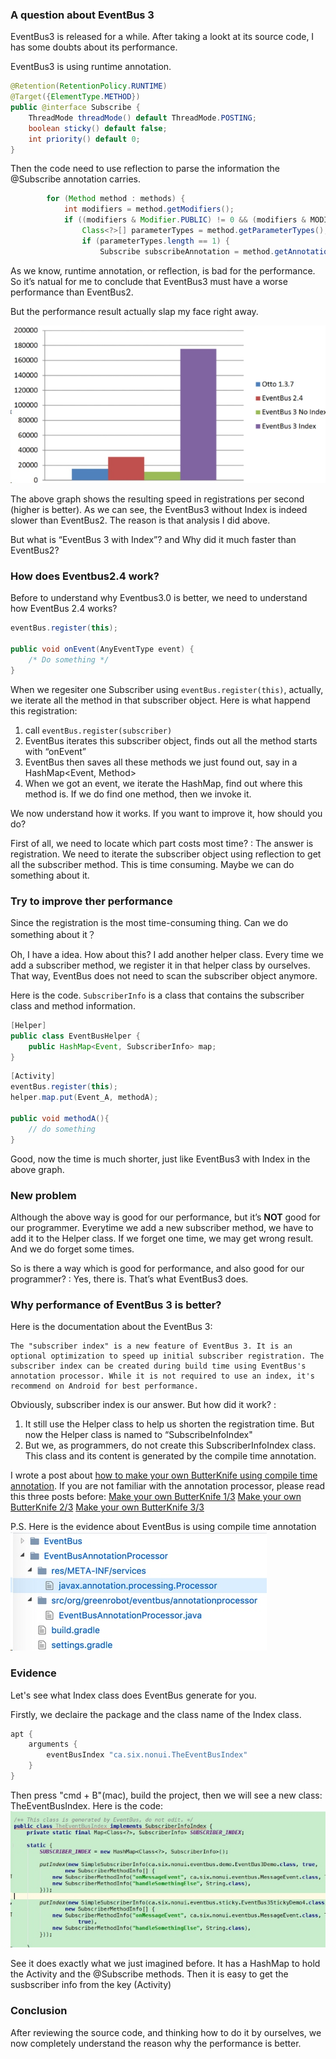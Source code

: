 ### A question about EventBus 3
EventBus3 is released for a while. After taking a lookt at its source code, I has some doubts about its performance.

EventBus3 is using runtime annotation. 
```java
@Retention(RetentionPolicy.RUNTIME)
@Target({ElementType.METHOD})
public @interface Subscribe {
    ThreadMode threadMode() default ThreadMode.POSTING;
    boolean sticky() default false;
    int priority() default 0;
}
```

Then the code need to use reflection to parse the information the @Subscribe annotation carries.
```java
        for (Method method : methods) {
            int modifiers = method.getModifiers();
            if ((modifiers & Modifier.PUBLIC) != 0 && (modifiers & MODIFIERS_IGNORE) == 0) {
                Class<?>[] parameterTypes = method.getParameterTypes();
                if (parameterTypes.length == 1) {
                    Subscribe subscribeAnnotation = method.getAnnotation(Subscribe.class);
```

As we know, runtime annotation, or reflection, is bad for the performance. So it’s natual for me to conclude that EventBus3 must have a worse performance than EventBus2. 

But the performance result actually slap my face right away.

![](./_image/2017-06-19-20-26-19.jpg)

The above graph shows the resulting speed in registrations per second (higher is better). As we can see, the EventBus3 without Index is indeed slower than EventBus2. The reason is that analysis I did above.

But what is “EventBus 3 with Index”? and Why did it much faster than EventBus2?

### How does Eventbus2.4 work?
Before to understand why Eventbus3.0 is better, we need to understand how EventBus 2.4 works?

```java
eventBus.register(this);

public void onEvent(AnyEventType event) {
    /* Do something */
}
```

When we regesiter one Subscriber using `eventBus.register(this)`, actually, we iterate all the method in that subscriber object.  Here is what happend this registration:
1. call `eventBus.register(subscriber)`
2. EventBus iterates this subscriber object, finds out all the method starts with “onEvent”
3. EventBus then saves all these methods we just found out, say in a HashMap<Event, Method>
4. When we got an event, we iterate the HashMap, find out where this method is. If we do find one method, then we invoke it.

We now understand how it works. If you want to improve it, how should you do?

First of all, we need to locate which part costs most time? 
: The answer is registration.  We need to iterate the subscriber object using reflection to get all the subscriber method. This is time consuming.  Maybe we can do something about it.

### Try to improve ther performance
Since the registration is the most time-consuming thing. Can we do something about it？

Oh, I have a idea. How about this? 
I add another helper class. Every time we add a subscriber method, we register it in that helper class by ourselves. That way, EventBus does not need to scan the subscriber object anymore.

Here is the code. `SubscriberInfo` is a class that contains the subscriber class and method information. 

```java
[Helper]
public class EventBusHelper {
    public HashMap<Event, SubscriberInfo> map;
}
```

```java
[Activity]
eventBus.register(this);
helper.map.put(Event_A, methodA);

public void methodA(){
    // do something
}

```

Good, now the time is much shorter, just like EventBus3 with Index in the above graph.



### New problem
Although the above way is good for our performance, but it’s **NOT** good for our programmer. Everytime we add a new subscriber method, we have to add it to the Helper class. If we forget one time, we may get wrong result.  And we do forget some times. 

So is there a way which is good for performance, and also good for our programmer?
: Yes, there is. That’s what EventBus3 does. 

### Why performance of EventBus 3 is better?

Here is the documentation about the EventBus 3:

```
The "subscriber index" is a new feature of EventBus 3. It is an optional optimization to speed up initial subscriber registration. The subscriber index can be created during build time using EventBus's annotation processor. While it is not required to use an index, it's recommend on Android for best performance.
```

Obviously, subscriber index is our answer. But how did it work?
: 
1. It still use the Helper class to help us shorten the registration time. But now the Helper class is named to  “SubscribeInfoIndex"
2. But we, as programmers, do not create this SubscriberInfoIndex class. This class and its content is generated by the compile time annotation. 

I wrote a post about [how to make your own ButterKnife using compile time annotation](https://github.com/songzhw/songzhw.github.io/blob/master/open_src/2016-05-27-make-your-own-butterknife-2.md). If you are not familiar with the annotation processor, please read this three posts before:
[Make your own ButterKnife 1/3](https://github.com/songzhw/songzhw.github.io/blob/master/open_src/2016-05-26-make-your-own-butterknife-1.md)
[Make your own ButterKnife 2/3](https://github.com/songzhw/songzhw.github.io/blob/master/open_src/2016-05-27-make-your-own-butterknife-2.md)
[Make your own ButterKnife 3/3](https://github.com/songzhw/songzhw.github.io/blob/master/open_src/2016-05-29-make-your-own-butterknife-3.md)

P.S. Here is the evidence about EventBus is using compile time annotation
![](./_image/2017-06-19-20-30-21.jpg)

### Evidence
Let's see what Index class does EventBus generate for you.

Firstly, we declaire the package and the class name of the Index class.
```groovy
apt {
	arguments {
		eventBusIndex "ca.six.nonui.TheEventBusIndex"
	}
}
```

Then press "cmd + B"(mac), build the project, then we will see a new class: TheEventBusIndex.
Here is the code:
![](./_image/2017-08-15-19-18-06.jpg)

See it does exactly what we just imagined before. It has a HashMap to hold the Activity and the @Subscribe methods. Then it is easy to get the susbscriber info from the key (Activity)

### Conclusion
After reviewing the source code, and thinking how to do it by ourselves, we now completely understand the reason why the performance is better.





